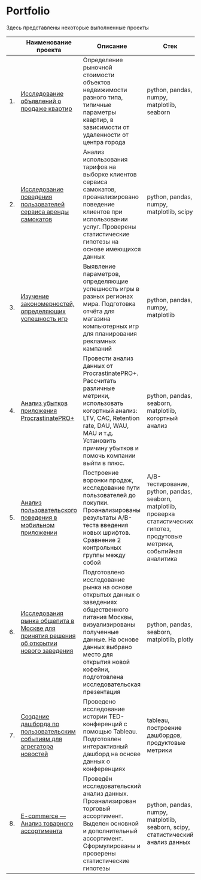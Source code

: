 # Portfolio

Здесь представлены некоторые выполненные проекты

|      | Наименование проекта                | Описание                                                     | Стек                                                         |
| ---- | ------------------------------------------------------------ | ------------------------------------------------------------ | ----------------------------------- |
| 1.   | [Исследование объявлений о продаже квартир](https://github.com/SofyaTomilova/Portfolio/tree/main/Project_1) | Определение рыночной стоимости объектов недвижимости разного типа, типичные параметры квартир, в зависимости от удаленности от центра города | python, pandas, numpy, matplotlib, seaborn      |
| 2.   | [Исследование поведения пользователей сервиса аренды самокатов](https://github.com/SofyaTomilova/Portfolio/tree/main/Project_2) | Анализ использования тарифов на выборке клиентов сервиса самокатов, проанализировано поведение клиентов при использовании услуг. Проверены статистические гипотезы на основе имеющихся данных | python, pandas, numpy, matplotlib, scipy |
| 3.   | [Изучение закономерностей, определяющих успешность игр](https://github.com/SofyaTomilova/Portfolio/tree/main/Project_3) | Выявление параметров, определяющие успешность игры в разных регионах мира. Подготовка отчёта для магазина компьютерных игр для планирования рекламных кампаний     | python, pandas, numpy, matplotlib |
| 4.   | [Анализ убытков приложения ProcrastinatePRO+](https://github.com/SofyaTomilova/Portfolio/tree/main/Project_4) | Провести анализ данных от ProcrastinatePRO+. Рассчитать различные метрики, использовать когортный анализ: LTV, CAC, Retention rate, DAU, WAU, MAU и т.д. Установить причину убытков и помочь компании выйти в плюс.       | python, pandas, seaborn, matplotlib, когортный анализ |
| 5.   | [Анализ пользовательского поведения в мобильном приложении](https://github.com/SofyaTomilova/Portfolio/tree/main/Project_5) | Построение воронки продаж, исследование пути пользователей до покупки. Проанализированы результаты A/B-теста введения новых шрифтов. Сравнение 2 контрольных группы между собой    |A/B-тестирование, python, pandas, seaborn, matplotlib, проверка статистических гипотез, продутовые метрики, событийная аналитика |
| 6.   | [Исследования рынка общепита в Москве для принятия решения об открытии нового заведения](https://github.com/SofyaTomilova/Portfolio/tree/main/Project_6) | Подготовлено исследование рынка на основе открытых данных о заведениях общественного питания Москвы, визуализированы полученные данные. На основе данных выбрано место для открытия новой кофейни, подготовлена исследовательская презентация       | python, pandas, seaborn, matplotlib, plotly |
| 7.   | [Создание дашборда по пользовательским событиям для агрегатора новостей](https://github.com/SofyaTomilova/Portfolio/tree/main/Project_7) | Проведено исследование истории TED-конференций с помощью Tableau. Подготовлен интерактивный дашборд на основе данных о конференциях     | tableau, построение дашбордов, продуктовые метрики |
| 8.   | [E-commerce — Анализ товарного ассортимента](https://github.com/SofyaTomilova/Portfolio/tree/main/Project_8) | Проведён исследовательский анализ данных. Проанализирован торговый ассортимент. Выделен основной и дополнительный ассортимент. Сформулированы и проверены статистические гипотезы         | python, pandas, numpy, matplotlib, seaborn, scipy, статистический анализ данных|
